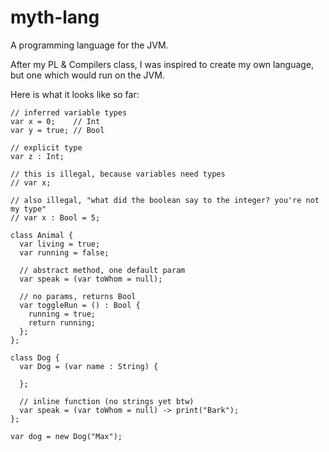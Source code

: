 # myth-lang

A programming language for the JVM.

After my PL & Compilers class, I was inspired to create my own language, but one
which would run on the JVM.

Here is what it looks like so far:

```text
// inferred variable types
var x = 0;    // Int
var y = true; // Bool

// explicit type
var z : Int;

// this is illegal, because variables need types
// var x;

// also illegal, "what did the boolean say to the integer? you're not my type"
// var x : Bool = 5;

class Animal {
  var living = true;
  var running = false;
  
  // abstract method, one default param
  var speak = (var toWhom = null);
  
  // no params, returns Bool
  var toggleRun = () : Bool {
    running = true;
    return running;
  };
};

class Dog {
  var Dog = (var name : String) {
  
  };

  // inline function (no strings yet btw)
  var speak = (var toWhom = null) -> print("Bark");
};

var dog = new Dog("Max");
```